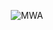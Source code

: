 <div align="center">

![MWA](https://media1.giphy.com/media/v1.Y2lkPTc5MGI3NjExeDNrMnoxZGZpZTJydWdzY2lrdWQyMWltOWkyM3Z2Y201bWZqMnFneCZlcD12MV9pbnRlcm5hbF9naWZfYnlfaWQmY3Q9Zw/1wnFyPWvPUYvKTrJ53/giphy.gif)

</div>

